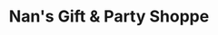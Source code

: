 ---
title: "Nan's Gift & Party Shoppe"
url: /mamaroneck/nans-gift-und-party-shoppe/
shop: Partyzubehör
---